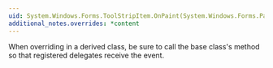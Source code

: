 ```yaml
---
uid: System.Windows.Forms.ToolStripItem.OnPaint(System.Windows.Forms.PaintEventArgs)
additional_notes.overrides: *content
---
```


<p>When overriding <xref href="System.Windows.Forms.ToolStripItem.OnPaint(System.Windows.Forms.PaintEventArgs)"></xref> in a derived class, be sure to call the base class's <xref href="System.Windows.Forms.ToolStripItem.OnPaint(System.Windows.Forms.PaintEventArgs)"></xref> method so that registered delegates receive the event.</p>


